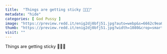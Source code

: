 ```yaml
---
title:  "Things are getting sticky 🙈🍯💖"
metadate: "hide"
categories: [ God Pussy ]
image: "https://preview.redd.it/enig2dj0bfj51.jpg?auto=webp&s=6662c9ea05c78cc2792076cb5287a708c0e3281b"
thumb: "https://preview.redd.it/enig2dj0bfj51.jpg?width=1080&crop=smart&auto=webp&s=9edd04f1039ee80ef32f60c63771aea65ce292d9"
visit: ""
---
```

Things are getting sticky 🙈🍯💖

